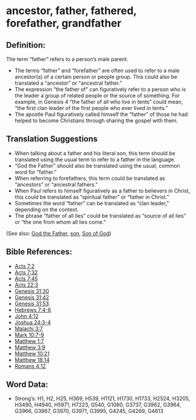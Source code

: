 # ancestor, father, fathered, forefather, grandfather

## Definition:

The term “father” refers to a person’s male parent.

* The terms “father” and “forefather” are often used to refer to a male ancestor(s) of a certain person or people group. This could also be translated a “ancestor” or “ancestral father.”
* The expression “the father of” can figuratively refer to a person who is the leader a group of related people or the source of something. For example, in Genesis 4 “the father of all who live in tents” could mean, “the first clan leader of the first people who ever lived in tents.”
* The apostle Paul figuratively called himself the “father” of those he had helped to become Christians through sharing the gospel with them.

## Translation Suggestions

* When talking about a father and his literal son, this term should be translated using the usual term to refer to a father in the language.
* “God the Father” should also be translated using the usual, common word for “father.”
* When referring to forefathers, this term could be translated as “ancestors” or “ancestral fathers.”
* When Paul refers to himself figuratively as a father to believers in Christ, this could be translated as “spiritual father” or “father in Christ.”
* Sometimes the word “father” can be translated as “clan leader,” depending on the context.
* The phrase “father of all lies” could be translated as “source of all lies” or “the one from whom all lies come.”

(See also: [God the Father](../kt/godthefather.md), [son](../kt/son.md), [Son of God](../kt/sonofgod.md))

## Bible References:

* [Acts 7:2](rc://en/tn/help/act/07/02)
* [Acts 7:32](rc://en/tn/help/act/07/32)
* [Acts 7:45](rc://en/tn/help/act/07/45)
* [Acts 22:3](rc://en/tn/help/act/22/03)
* [Genesis 31:30](rc://en/tn/help/gen/31/30)
* [Genesis 31:42](rc://en/tn/help/gen/31/42)
* [Genesis 31:53](rc://en/tn/help/gen/31/53)
* [Hebrews 7:4-6](rc://en/tn/help/heb/07/04)
* [John 4:12](rc://en/tn/help/jhn/04/12)
* [Joshua 24:3-4](rc://en/tn/help/jos/24/03)
* [Malachi 3:7](rc://en/tn/help/mal/03/07)
* [Mark 10:7-9](rc://en/tn/help/mrk/10/07)
* [Matthew 1:7](rc://en/tn/help/mat/01/07)
* [Matthew 3:9](rc://en/tn/help/mat/03/09)
* [Matthew 10:21](rc://en/tn/help/mat/10/21)
* [Matthew 18:14](rc://en/tn/help/mat/18/14)
* [Romans 4:12](rc://en/tn/help/rom/04/12)

## Word Data:

* Strong’s: H1, H2, H25, H369, H539, H1121, H1730, H1733, H2524, H3205, H3490, H4940, H5971, H7223, G540, G1080, G3737, G3962, G3964, G3966, G3967, G3970, G3971, G3995, G4245, G4269, G4613
